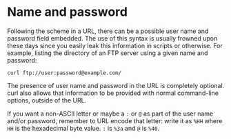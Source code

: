# Name and password

Following the scheme in a URL, there can be a possible user name and password
field embedded. The use of this syntax is usually frowned upon these days
since you easily leak this information in scripts or otherwise. For example,
listing the directory of an FTP server using a given name and password:

    curl ftp://user:password@example.com/

The presence of user name and password in the URL is completely optional. curl
also allows that information to be provided with normal command-line options,
outside of the URL.

If you want a non-ASCII letter or maybe a `:` or `@` as part of the user name
and/or password, remember to URL encode that letter: write it as `%HH` where
`HH` is the hexadecimal byte value. `:` is `%3a` and `@` is `%40`.
